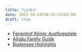 ```yaml
---
title: "Links"
date: 2023-10-24T18:26:23+02:00
draft: true
---
```


- [Ferienhof König: Ausflugsziele](https://www.ferienhofkoenig.de/blog/)
- [Allgäu Family Guide](https://all-familyguide.de/erlebnis-navigator)
- [Bodensee Highlights](https://www.bodensee.eu/de/was-erleben/bodensee-highlights/top-erlebnisse)